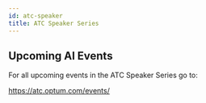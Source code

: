 ```yaml
---
id: atc-speaker
title: ATC Speaker Series
---
```


## __Upcoming AI Events__


For all upcoming events in the ATC Speaker Series go to:

https://atc.optum.com/events/
